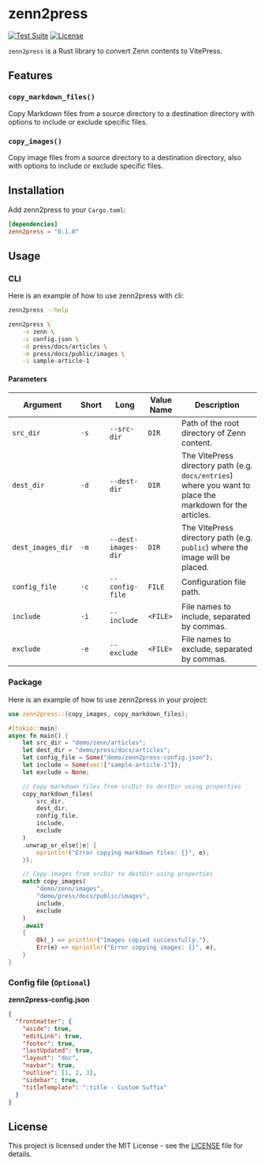 # zenn2press

[![Test Suite](https://github.com/ryohidaka/zenn2press-rs/actions/workflows/test.yml/badge.svg)](https://github.com/ryohidaka/zenn2press-rs/actions/workflows/test.yml)
[![License](https://img.shields.io/badge/license-MIT-blue.svg)](https://opensource.org/licenses/MIT)

`zenn2press` is a Rust library to convert Zenn contents to VitePress.

## Features

### `copy_markdown_files()`

Copy Markdown files from a source directory to a destination directory with options to include or exclude specific files.

### `copy_images()`

Copy image files from a source directory to a destination directory, also with options to include or exclude specific files.

## Installation

Add zenn2press to your `Cargo.toml`:

```toml
[dependencies]
zenn2press = "0.1.0"
```

## Usage

### CLI

Here is an example of how to use zenn2press with cli:

```sh
zenn2press --help

zenn2press \
    -s zenn \
    -c config.json \
    -d press/docs/articles \
    -m press/docs/public/images \
    -i sample-article-1
```

#### Parameters

| Argument          | Short | Long                | Value Name | Description                                                                                               |
| ----------------- | ----- | ------------------- | ---------- | --------------------------------------------------------------------------------------------------------- |
| `src_dir`         | `-s`  | `--src-dir`         | `DIR`      | Path of the root directory of Zenn content.                                                               |
| `dest_dir`        | `-d`  | `--dest-dir`        | `DIR`      | The VitePress directory path (e.g. `docs/entries`) where you want to place the markdown for the articles. |
| `dest_images_dir` | `-m`  | `--dest-images-dir` | `DIR`      | The VitePress directory path (e.g. `public`) where the image will be placed.                              |
| `config_file`     | `-c`  | `--config-file`     | `FILE`     | Configuration file path.                                                                                  |
| `include`         | `-i`  | `--include`         | `<FILE>`   | File names to include, separated by commas.                                                               |
| `exclude`         | `-e`  | `--exclude`         | `<FILE>`   | File names to exclude, separated by commas.                                                               |

### Package

Here is an example of how to use zenn2press in your project:

```rust
use zenn2press::{copy_images, copy_markdown_files};

#[tokio::main]
async fn main() {
    let src_dir = "demo/zenn/articles";
    let dest_dir = "demo/press/docs/articles";
    let config_file = Some("demo/zenn2press-config.json");
    let include = Some(vec!["sample-article-1"]);
    let exclude = None;

    // Copy markdown files from srcDir to destDir using properties
    copy_markdown_files(
        src_dir,
        dest_dir,
        config_file,
        include,
        exclude
    )
    .unwrap_or_else(|e| {
        eprintln!("Error copying markdown files: {}", e);
    });

    // Copy images from srcDir to destDir using properties
    match copy_images(
        "demo/zenn/images",
        "demo/press/docs/public/images",
        include,
        exclude
    )
    .await
    {
        Ok(_) => println!("Images copied successfully."),
        Err(e) => eprintln!("Error copying images: {}", e),
    }
}
```

### Config file (`Optional`)

**zenn2press-config.json**

```json
{
  "frontmatter": {
    "aside": true,
    "editLink": true,
    "footer": true,
    "lastUpdated": true,
    "layout": "doc",
    "navbar": true,
    "outline": [1, 2, 3],
    "sidebar": true,
    "titleTemplate": ":title - Custom Suffix"
  }
}
```

## License

This project is licensed under the MIT License - see the [LICENSE](LICENSE) file for details.
